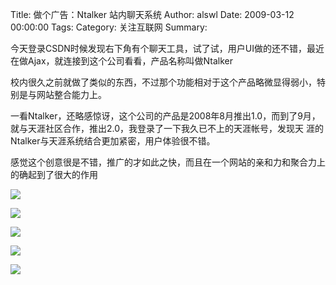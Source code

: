 Title: 做个广告：Ntalker 站内聊天系统
Author: alswl
Date: 2009-03-12 00:00:00
Tags: 
Category: 关注互联网
Summary: 

今天登录CSDN时候发现右下角有个聊天工具，试了试，用户UI做的还不错，最近在做Ajax，就连接到这个公司看看，产品名称叫做Ntalker

校内很久之前就做了类似的东西，不过那个功能相对于这个产品略微显得弱小，特别是与网站整合能力上。

一看Ntalker，还略感惊讶，这个公司的产品是2008年8月推出1.0，而到了9月，就与天涯社区合作，推出2.0，我登录了一下我久已不上的天涯帐号，发现天
涯的Ntalker与天涯系统结合更加紧密，用户体验很不错。

感觉这个创意很是不错，推广的才如此之快，而且在一个网站的亲和力和聚合力上的确起到了很大的作用

![](http://www.ntalker.com/images/img_211_.jpg)

![](http://www.ntalker.com/images/img_212.jpg)

![](http://www.ntalker.com/images/img_213.jpg)

![](http://www.ntalker.com/images/img_4.jpg)

![](http://www.ntalker.com/images/p_10.jpg)

